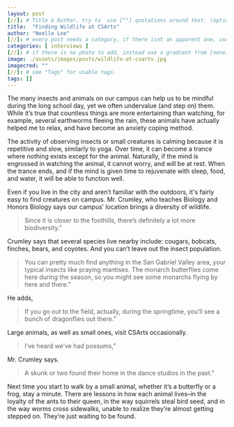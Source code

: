 ```yaml
---
layout: post
[//]: # Title & Author, try to  use [""] quotations around text. (optional, just formality).
title:  "Finding Wildlife at CSArts"
author: "Noelle Lee"
[//]: # every post needs a category, if there isnt an apparent one, use [misc].
categories: [ interviews ]
[//]: # if there is no photo to add, instead use a gradient from [none] folder by picking a number from 1-10. (all gradients are .jpg)
image: ./assets/images/posts/wildlife-at-csarts.jpg
imagecred: ""
[//]: # see "Tags" for usable tags.
tags: []
---
```

The many insects and animals on our campus can help us to be mindful during the long school day, yet we often undervalue (and step on) them. While it’s true that countless things are more entertaining than watching, for example, several earthworms fleeing the rain, these animals have actually helped me to relax, and have become an anxiety coping method.

The activity of observing insects or small creatures is calming because it is repetitive and slow, similarly to yoga. Over time, it can become a trance where nothing exists except for the animal. Naturally, if the mind is engrossed in watching the animal, it cannot worry, and will be at rest. When the trance ends, and if the mind is given time to rejuvenate with sleep, food, and water, it will be able to function well.

Even if you live in the city and aren’t familiar with the outdoors, it's fairly easy to find creatures on campus. Mr. Crumley, who teaches Biology and Honors Biology says our campus’ location brings a diversity of wildlife. 

> Since it is closer to the foothills, there’s definitely a lot more biodiversity.” 

Crumley says that several species live nearby include: cougars, bobcats, finches, bears, and coyotes. And you can’t leave out the insect population. 

> You can pretty much find anything in the San Gabriel Valley area, your typical insects like praying mantises. The monarch butterflies come here during the season, so you might see some monarchs flying by here and there.” 

He adds, 

> If you go out to the field, actually, during the springtime, you’ll see a bunch of dragonflies out there.” 

Large animals, as well as small ones, visit CSArts occasionally. 

> I’ve heard we’ve had possums,” 

Mr. Crumley says. 

> A skunk or two found their home in the dance studios in the past.”

Next time you start to walk by a small animal, whether it’s a butterfly or a frog, stay a minute. There are lessons in how each animal lives–in the loyalty of the ants to their queen, in the way squirrels steal bird seed, and in the way worms cross sidewalks, unable to realize they’re almost getting stepped on. They’re just waiting to be found.
